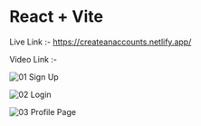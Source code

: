 # React + Vite

Live Link :- https://createanaccounts.netlify.app/

Video Link :- 

![01 Sign Up](https://github.com/user-attachments/assets/92a99cc8-9689-4039-a56d-679eb76b1e29)

![02 Login](https://github.com/user-attachments/assets/4942c31d-80b8-4eee-ae88-ba594d2b93a4)

![03 Profile Page](https://github.com/user-attachments/assets/8adee8a0-0aaf-4985-a624-4a4d2cc9264f)
